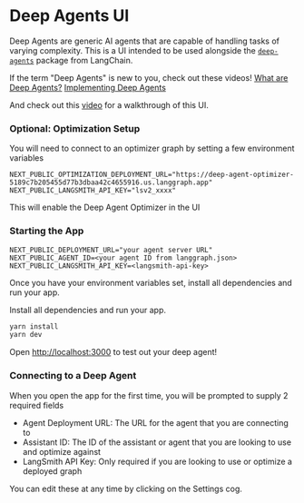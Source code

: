 # Deep Agents UI

Deep Agents are generic AI agents that are capable of handling tasks of varying complexity. This is a UI intended to be used alongside the [`deep-agents`](https://github.com/hwchase17/deepagents?ref=blog.langchain.com) package from LangChain.

If the term "Deep Agents" is new to you, check out these videos!
[What are Deep Agents?](https://www.youtube.com/watch?v=433SmtTc0TA)
[Implementing Deep Agents](https://www.youtube.com/watch?v=TTMYJAw5tiA&t=701s)

And check out this [video](https://youtu.be/0CE_BhdnZZI) for a walkthrough of this UI.

### Optional: Optimization Setup

You will need to connect to an optimizer graph by setting a few environment variables

```env
NEXT_PUBLIC_OPTIMIZATION_DEPLOYMENT_URL="https://deep-agent-optimizer-5189c7b205455d77b3dbaa42c4655916.us.langgraph.app"
NEXT_PUBLIC_LANGSMITH_API_KEY="lsv2_xxxx"
```

This will enable the Deep Agent Optimizer in the UI

### Starting the App

```env
NEXT_PUBLIC_DEPLOYMENT_URL="your agent server URL"
NEXT_PUBLIC_AGENT_ID=<your agent ID from langgraph.json>
NEXT_PUBLIC_LANGSMITH_API_KEY=<langsmith-api-key>
```

Once you have your environment variables set, install all dependencies and run your app.

Install all dependencies and run your app.

```bash
yarn install
yarn dev
```

Open [http://localhost:3000](http://localhost:3000) to test out your deep agent!

### Connecting to a Deep Agent

When you open the app for the first time, you will be prompted to supply 2 required fields

- Agent Deployment URL: The URL for the agent that you are connecting to
- Assistant ID: The ID of the assistant or agent that you are looking to use and optimize against
- LangSmith API Key: Only required if you are looking to use or optimize a deployed graph

You can edit these at any time by clicking on the Settings cog.
